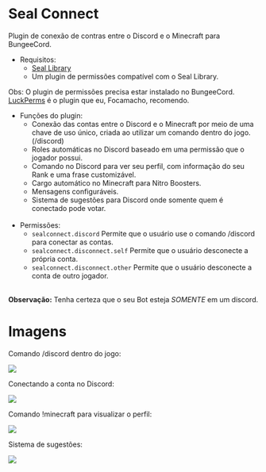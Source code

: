 # Seal Connect
Plugin de conexão de contras entre o Discord e o Minecraft para BungeeCord.

- Requisitos:
    - [Seal Library](https://github.com/Seal-Island/Seal-Library)
    - Um plugin de permissões compatível com o Seal Library.

Obs: O plugin de permissões precisa estar instalado no BungeeCord. [LuckPerms](https://luckperms.net/) é o plugin que eu, Focamacho, recomendo.

- Funções do plugin:
    - Conexão das contas entre o Discord e o Minecraft por meio de uma chave de uso único, criada ao utilizar um comando dentro do jogo. (/discord)
    - Roles automáticas no Discord baseado em uma permissão que o jogador possui.
    - Comando no Discord para ver seu perfil, com informação do seu Rank e uma frase customizável.
    - Cargo automático no Minecraft para Nitro Boosters.    
    - Mensagens configuráveis.
    - Sistema de sugestões para Discord onde somente quem é conectado pode votar.
<br><br>
- Permissões:
  - `sealconnect.discord` Permite que o usuário use o comando /discord para conectar as contas.
  - `sealconnect.disconnect.self` Permite que o usuário desconecte a própria conta.
  - `sealconnect.disconnect.other` Permite que o usuário desconecte a conta de outro jogador.
<br><br>
    
**Observação:** Tenha certeza que o seu Bot esteja *SOMENTE* em um discord.
# Imagens
Comando /discord dentro do jogo:

<img src="https://i.imgur.com/gFPdmRI.png">

Conectando a conta no Discord:

<img src="https://i.imgur.com/MwOMhGQ.png">

Comando !minecraft para visualizar o perfil:

<img src="https://i.imgur.com/P5TlqTB.png">

Sistema de sugestões:

<img src="https://i.imgur.com/5Gb87IN.png">